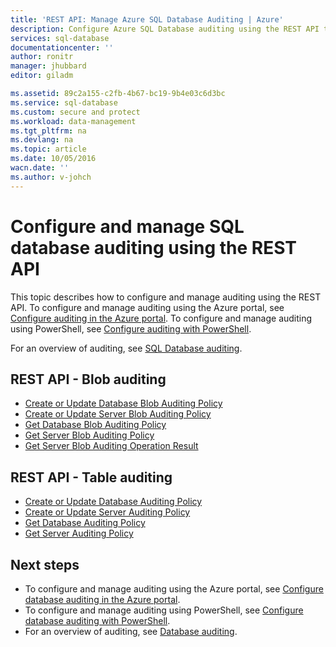 ```yaml
---
title: 'REST API: Manage Azure SQL Database Auditing | Azure'
description: Configure Azure SQL Database auditing using the REST API to track database events and write them to an audit log in your Azure Storage account.
services: sql-database
documentationcenter: ''
author: ronitr
manager: jhubbard
editor: giladm

ms.assetid: 89c2a155-c2fb-4b67-bc19-9b4e03c6d3bc
ms.service: sql-database
ms.custom: secure and protect
ms.workload: data-management
ms.tgt_pltfrm: na
ms.devlang: na
ms.topic: article
ms.date: 10/05/2016
wacn.date: ''
ms.author: v-johch
---
```


# Configure and manage SQL database auditing using the REST API

This topic describes how to configure and manage auditing using the REST API. To configure and manage auditing using the Azure portal, see [Configure auditing in the Azure portal](./sql-database-auditing-portal.md). To configure and manage auditing using PowerShell, see [Configure auditing with PowerShell](./sql-database-auditing-powershell.md).

For an overview of auditing, see [SQL Database auditing](./sql-database-auditing.md).

## REST API - Blob auditing

   * [Create or Update Database Blob Auditing Policy](https://msdn.microsoft.com/zh-cn/library/azure/mt695939.aspx)
   * [Create or Update Server Blob Auditing Policy](https://msdn.microsoft.com/zh-cn/library/azure/mt771861.aspx)
   * [Get Database Blob Auditing Policy](https://msdn.microsoft.com/zh-cn/library/azure/mt695938.aspx)
   * [Get Server Blob Auditing Policy](https://msdn.microsoft.com/zh-cn/library/azure/mt771860.aspx)
   * [Get Server Blob Auditing Operation Result](https://msdn.microsoft.com/zh-cn/library/azure/mt771862.aspx)

## REST API - Table auditing

   * [Create or Update Database Auditing Policy](https://msdn.microsoft.com/zh-cn/library/azure/mt604471.aspx)
   * [Create or Update Server Auditing Policy](https://msdn.microsoft.com/zh-cn/library/azure/mt604383.aspx)
   * [Get Database Auditing Policy](https://msdn.microsoft.com/zh-cn/library/azure/mt604381.aspx)
   * [Get Server Auditing Policy](https://msdn.microsoft.com/zh-cn/library/azure/mt604382.aspx)

## Next steps

* To configure and manage auditing using the Azure portal, see [Configure database auditing in the Azure portal](./sql-database-auditing-portal.md). 
* To configure and manage auditing using PowerShell, see [Configure database auditing with PowerShell](./sql-database-auditing-powershell.md).
* For an overview of auditing, see [Database auditing](./sql-database-auditing.md).